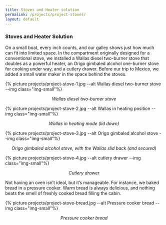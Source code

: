 ```yaml
---
title: Stoves and Heater solution
permalink: /projects/project-stoves/
layout: default
---
```


### Stoves and Heater Solution 

On a small boat, every inch counts, and our galley shows just how much can fit
into limited space. In the compartment originally designed for a conventional
stove, we installed a Wallas diesel two-burner stove that doubles as a
powerful heater, an Origo gimbaled alcohol one-burner stove for cooking under
way, and a cutlery drawer. Before our trip to Mexico, we added a small
water maker in the space behind the stoves.

{% picture projects/project-stove-1.jpg --alt Wallas diesel two-burner stove --img class="img-small"%}
<p style="text-align: center; font-style: italic;">
  Wallas diesel two-burner stove
</p>

{% picture projects/project-stove-2.jpg --alt Wallas in heating position --img class="img-small"%}
<p style="text-align: center; font-style: italic;">
  Wallas in heating mode (lid down)
</p>

{% picture projects/project-stove-3.jpg --alt Origo gimbaled alcohol stove --img class="img-small"%}
<p style="text-align: center; font-style: italic;">
  Origo gimbaled alcohol stove, with the Wallas slid back (and secured)
</p>

{% picture projects/project-stove-4.jpg --alt cutlery drawer --img class="img-small"%}
<p style="text-align: center; font-style: italic;">
  Cutlery drawer
</p>

Not having an oven isn’t ideal, but it’s manageable. For instance, we baked
bread in a pressure cooker. Warm bread is always delicious, and nothing beats
the smell of freshly cooked bread filling the cabin.

{% picture projects/project-stove-bread.jpg --alt Pressure cooker bread --img class="img-small"%}
<p style="text-align: center; font-style: italic;">
  Pressure cooker bread
</p>